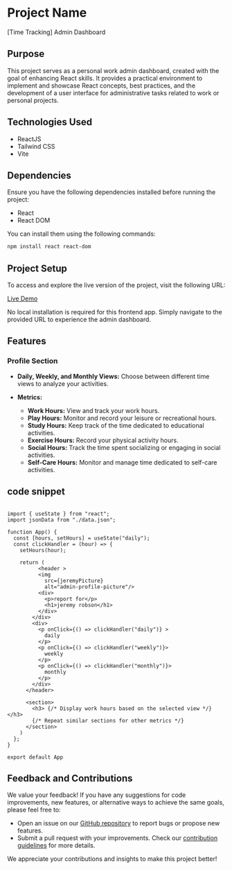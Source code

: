 # Project Name

[Time Tracking] Admin Dashboard

## Purpose

This project serves as a personal work admin dashboard, created with the goal of enhancing React skills. It provides a practical environment to implement and showcase React concepts, best practices, and the development of a user interface for administrative tasks related to work or personal projects.

## Technologies Used

- ReactJS
- Tailwind CSS
- Vite

## Dependencies

Ensure you have the following dependencies installed before running the project:

- React
- React DOM

You can install them using the following commands:

```bash
npm install react react-dom
```

## Project Setup

To access and explore the live version of the project, visit the following URL:

[Live Demo](https://zingy-lokum-64d501.netlify.app/)

No local installation is required for this frontend app. Simply navigate to the provided URL to experience the admin dashboard.

## Features

### Profile Section

- **Daily, Weekly, and Monthly Views:** Choose between different time views to analyze your activities.

- **Metrics:**
  - **Work Hours:** View and track your work hours.
  - **Play Hours:** Monitor and record your leisure or recreational hours.
  - **Study Hours:** Keep track of the time dedicated to educational activities.
  - **Exercise Hours:** Record your physical activity hours.
  - **Social Hours:** Track the time spent socializing or engaging in social activities.
  - **Self-Care Hours:** Monitor and manage time dedicated to self-care activities.



## code snippet

```JSX

import { useState } from "react";
import jsonData from "./data.json";

function App() {
  const [hours, setHours] = useState("daily");
  const clickHandler = (hour) => {
    setHours(hour);

    return (
          <header >
          <img
            src={jeremyPicture}
            alt="admin-profile-picture"/>
          <div>
            <p>report for</p>
            <h1>jeremy robson</h1>
          </div>
        </div>
        <div>
          <p onClick={() => clickHandler("daily")} >
            daily
          </p>
          <p onClick={() => clickHandler("weekly")}>
            weekly
          </p>
          <p onClick={() => clickHandler("monthly")}>
            monthly
          </p>
        </div>
      </header>

      <section>
        <h3> {/* Display work hours based on the selected view */}</h3>
        {/* Repeat similar sections for other metrics */}
      </section>
    )
  };
}

export default App
```

## Feedback and Contributions

We value your feedback! If you have any suggestions for code improvements, new features, or alternative ways to achieve the same goals, please feel free to:

- Open an issue on our [GitHub repository](https://github.com/IamSachin10/time_tracking_dashboard.git) to report bugs or propose new features.
- Submit a pull request with your improvements. Check our [contribution guidelines](link_to_contributing.md) for more details.

We appreciate your contributions and insights to make this project better!

